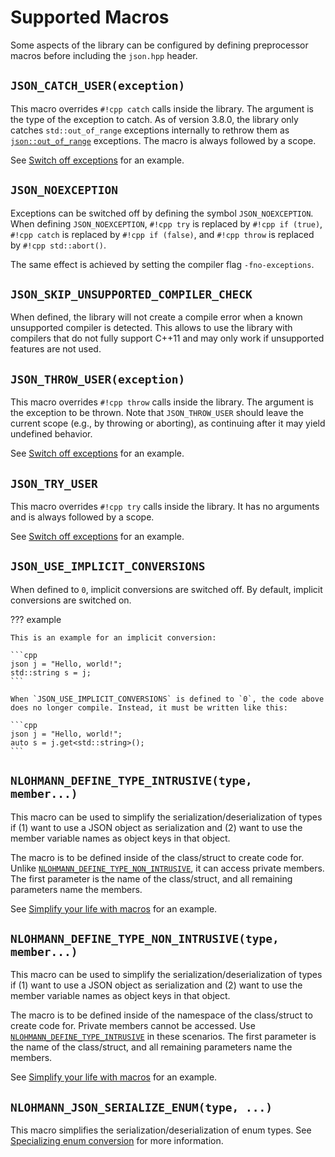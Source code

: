 # Supported Macros

Some aspects of the library can be configured by defining preprocessor macros before including the `json.hpp` header.

## `JSON_CATCH_USER(exception)`

This macro overrides `#!cpp catch` calls inside the library. The argument is the type of the exception to catch. As of version 3.8.0, the library only catches `std::out_of_range` exceptions internally to rethrow them as [`json::out_of_range`](../home/exceptions.md#out-of-range) exceptions. The macro is always followed by a scope.

See [Switch off exceptions](../home/exceptions.md#switch-off-exceptions) for an example.

## `JSON_NOEXCEPTION`

Exceptions can be switched off by defining the symbol `JSON_NOEXCEPTION`.
When defining `JSON_NOEXCEPTION`, `#!cpp try` is replaced by `#!cpp if (true)`, 
`#!cpp catch` is replaced by `#!cpp if (false)`, and `#!cpp throw` is replaced by `#!cpp std::abort()`.

The same effect is achieved by setting the compiler flag `-fno-exceptions`.

## `JSON_SKIP_UNSUPPORTED_COMPILER_CHECK`

When defined, the library will not create a compile error when a known unsupported compiler is detected. This allows to use the library with compilers that do not fully support C++11 and may only work if unsupported features are not used.

## `JSON_THROW_USER(exception)`

This macro overrides `#!cpp throw` calls inside the library. The argument is the exception to be thrown. Note that `JSON_THROW_USER` should leave the current scope (e.g., by throwing or aborting), as continuing after it may yield undefined behavior.

See [Switch off exceptions](../home/exceptions.md#switch-off-exceptions) for an example.

## `JSON_TRY_USER`

This macro overrides `#!cpp try` calls inside the library. It has no arguments and is always followed by a scope.

See [Switch off exceptions](../home/exceptions.md#switch-off-exceptions) for an example.

## `JSON_USE_IMPLICIT_CONVERSIONS`

When defined to `0`, implicit conversions are switched off. By default, implicit conversions are switched on.

??? example

    This is an example for an implicit conversion:
    
    ```cpp
    json j = "Hello, world!";
    std::string s = j;
    ```
    
    When `JSON_USE_IMPLICIT_CONVERSIONS` is defined to `0`, the code above does no longer compile. Instead, it must be written like this:

    ```cpp
    json j = "Hello, world!";
    auto s = j.get<std::string>();
    ```

## `NLOHMANN_DEFINE_TYPE_INTRUSIVE(type, member...)`

This macro can be used to simplify the serialization/deserialization of types if (1) want to use a JSON object as serialization and (2) want to use the member variable names as object keys in that object.

The macro is to be defined inside of the class/struct to create code for. Unlike [`NLOHMANN_DEFINE_TYPE_NON_INTRUSIVE`](#nlohmann_define_type_non_intrusivetype-member), it can access private members.
The first parameter is the name of the class/struct, and all remaining parameters name the members.

See [Simplify your life with macros](arbitrary_types.md#simplify-your-life-with-macros) for an example.

## `NLOHMANN_DEFINE_TYPE_NON_INTRUSIVE(type, member...)`

This macro can be used to simplify the serialization/deserialization of types if (1) want to use a JSON object as serialization and (2) want to use the member variable names as object keys in that object.

The macro is to be defined inside of the namespace of the class/struct to create code for. Private members cannot be accessed. Use [`NLOHMANN_DEFINE_TYPE_INTRUSIVE`](#nlohmann_define_type_intrusivetype-member) in these scenarios.
The first parameter is the name of the class/struct, and all remaining parameters name the members.

See [Simplify your life with macros](arbitrary_types.md#simplify-your-life-with-macros) for an example.

## `NLOHMANN_JSON_SERIALIZE_ENUM(type, ...)`

This macro simplifies the serialization/deserialization of enum types. See [Specializing enum conversion](enum_conversion.md) for more information.
